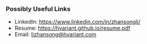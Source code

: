 ### Possibly Useful Links

- LinkedIn: https://www.linkedin.com/in/zhansongli/
- Resume: https://hvariant.github.io/resume.pdf
- Email: lizhansong@hvariant.com

<!--
**hvariant/hvariant** is a ✨ _special_ ✨ repository because its `README.md` (this file) appears on your GitHub profile.

Here are some ideas to get you started:

-->
